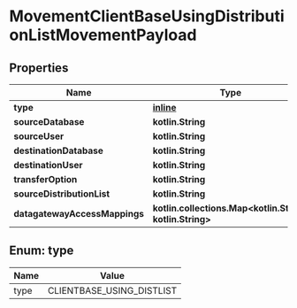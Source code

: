 
# MovementClientBaseUsingDistributionListMovementPayload

## Properties
Name | Type | Description | Notes
------------ | ------------- | ------------- | -------------
**type** | [**inline**](#Type) |  | 
**sourceDatabase** | **kotlin.String** |  | 
**sourceUser** | **kotlin.String** |  | 
**destinationDatabase** | **kotlin.String** |  | 
**destinationUser** | **kotlin.String** |  | 
**transferOption** | **kotlin.String** |  | 
**sourceDistributionList** | **kotlin.String** |  |  [optional]
**datagatewayAccessMappings** | **kotlin.collections.Map&lt;kotlin.String, kotlin.String&gt;** |  |  [optional]


<a name="Type"></a>
## Enum: type
Name | Value
---- | -----
type | CLIENTBASE_USING_DISTLIST




